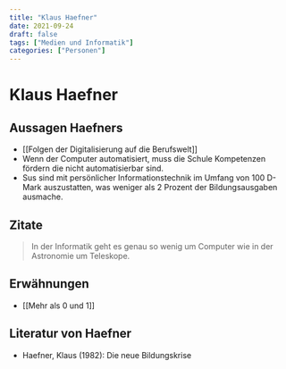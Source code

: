 ```yaml
---
title: "Klaus Haefner"
date: 2021-09-24
draft: false
tags: ["Medien und Informatik"]
categories: ["Personen"]
---
```

# Klaus Haefner

## Aussagen Haefners
- [[Folgen der Digitalisierung auf die Berufswelt]]
- Wenn der Computer automatisiert, muss die Schule Kompetenzen fördern die nicht automatisierbar sind.
- Sus sind mit persönlicher Informationstechnik im Umfang von 100 D-Mark auszustatten, was weniger als 2 Prozent der Bildungsausgaben ausmache.

## Zitate
> In der Informatik geht es genau so wenig um Computer wie in der Astronomie um Teleskope.

## Erwähnungen
- [[Mehr als 0 und 1]]

## Literatur von Haefner
- Haefner, Klaus (1982): Die neue Bildungskrise
